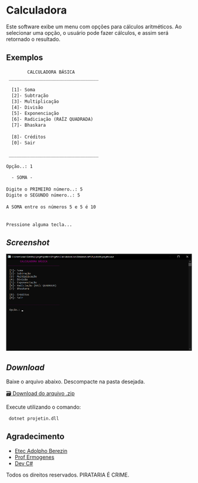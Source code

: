 # Calculadora

Este software exibe um menu com opções para cálculos aritméticos. Ao selecionar uma opção, o usuário pode fazer cálculos, e assim será retornado o resultado.


## Exemplos


```
        CALCULADORA BÁSICA        
 __________________________________ 

  [1]- Soma
  [2]- Subtração
  [3]- Multiplicação
  [4]- Divisão
  [5]- Exponenciação
  [6]- Radiciação (RAÍZ QUADRADA)
  [7]- Bhaskara

  [8]- Créditos
  [0]- Sair

 __________________________________

Opção..: 1
```

```
  - SOMA -        

Digite o PRIMEIRO número..: 5
Digite o SEGUNDO número..: 5

A SOMA entre os números 5 e 5 é 10


Pressione alguma tecla...
```


## _Screenshot_

![Tela do programa](tela.png)


## _Download_

Baixe o arquivo abaixo. Descompacte na pasta desejada.



[🗃 Download do arquivo .zip](dist/Calculadora.zip.zip)

Execute utilizando o comando:

```
 dotnet projetin.dll
```

## Agradecimento

- [Etec Adolpho Berezin](http://eteab.com.br/)
- [Prof Ermogenes](https://github.com/ermogenes)
- [Dev C#](https://github.com/isaacgeazy/Calculadora)

Todos os direitos reservados. PIRATARIA É CRIME.
